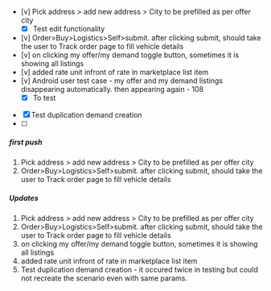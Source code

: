 - [v] Pick address > add new address > City to be prefilled as per offer city
	- [x] Test edit functionality
- [v] Order>Buy>Logistics>Self>submit. after clicking submit, should take the user to Track order page to fill vehicle details
- [v] on clicking my offer/my demand toggle button, sometimes it is showing all listings
- [v] added rate unit infront of rate in marketplace list item
- [v] Android user test case - my offer and my demand listings disappearing automatically. then appearing again - 108
	- [x] To test
- [x] Test duplication demand creation
- [ ] 

##### first push
1. Pick address > add new address > City to be prefilled as per offer city
2. Order>Buy>Logistics>Self>submit. after clicking submit, should take the user to Track order page to fill vehicle details


##### Updates
1. Pick address > add new address > City to be prefilled as per offer city
2. Order>Buy>Logistics>Self>submit. after clicking submit, should take the user to Track order page to fill vehicle details
3. on clicking my offer/my demand toggle button, sometimes it is showing all listings
4. added rate unit infront of rate in marketplace list item
5. Test duplication demand creation - it occured twice in testing but could not recreate the scenario even with same params.
